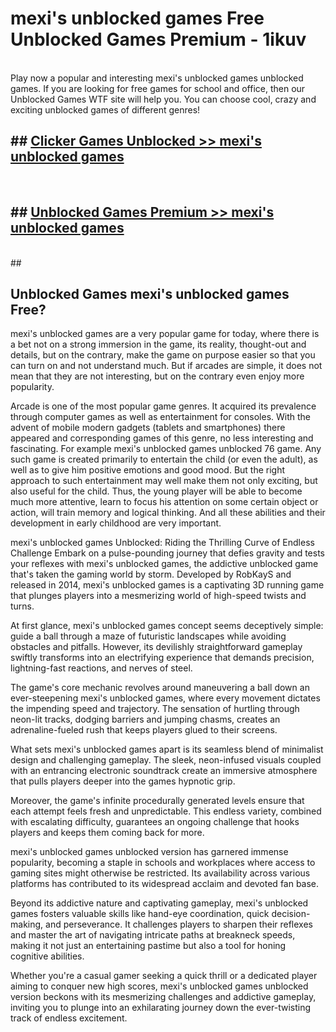 # mexi's unblocked games  Free Unblocked Games Premium - 1ikuv <br>
<br>
Play now a popular and interesting mexi's unblocked games unblocked games. If you are looking for free games for school and office, then our Unblocked Games WTF site will help you. You can choose cool, crazy and exciting unblocked games of different genres!


## ##  [Clicker Games Unblocked >> mexi's unblocked games](http://freeplayer.one?title=mexi's_unblocked_games&ref=UGames)
  <br>

##  ## [Unblocked Games Premium >> mexi's unblocked games](http://freeplayer.one?title=mexi's_unblocked_games&ref=UGames)
  <br>
  ##



## Unblocked Games mexi's unblocked games Free?

mexi's unblocked games are a very popular game for today, where there is a bet not on a strong immersion in the game, its reality, thought-out and details, but on the contrary, make the game on purpose easier so that you can turn on and not understand much. But if arcades are simple, it does not mean that they are not interesting, but on the contrary even enjoy more popularity.

Arcade is one of the most popular game genres. It acquired its prevalence through computer games as well as entertainment for consoles. With the advent of mobile modern gadgets (tablets and smartphones) there appeared and corresponding games of this genre, no less interesting and fascinating. For example mexi's unblocked games unblocked 76 game. Any such game is created primarily to entertain the child (or even the adult), as well as to give him positive emotions and good mood. But the right approach to such entertainment may well make them not only exciting, but also useful for the child. Thus, the young player will be able to become much more attentive, learn to focus his attention on some certain object or action, will train memory and logical thinking. And all these abilities and their development in early childhood are very important.

mexi's unblocked games Unblocked: Riding the Thrilling Curve of Endless Challenge
Embark on a pulse-pounding journey that defies gravity and tests your reflexes with mexi's unblocked games, the addictive unblocked game that's taken the gaming world by storm. Developed by RobKayS and released in 2014, mexi's unblocked games is a captivating 3D running game that plunges players into a mesmerizing world of high-speed twists and turns.

At first glance, mexi's unblocked games concept seems deceptively simple: guide a ball through a maze of futuristic landscapes while avoiding obstacles and pitfalls. However, its devilishly straightforward gameplay swiftly transforms into an electrifying experience that demands precision, lightning-fast reactions, and nerves of steel.

The game's core mechanic revolves around maneuvering a ball down an ever-steepening mexi's unblocked games, where every movement dictates the impending speed and trajectory. The sensation of hurtling through neon-lit tracks, dodging barriers and jumping chasms, creates an adrenaline-fueled rush that keeps players glued to their screens.

What sets mexi's unblocked games apart is its seamless blend of minimalist design and challenging gameplay. The sleek, neon-infused visuals coupled with an entrancing electronic soundtrack create an immersive atmosphere that pulls players deeper into the games hypnotic grip.

Moreover, the game's infinite procedurally generated levels ensure that each attempt feels fresh and unpredictable. This endless variety, combined with escalating difficulty, guarantees an ongoing challenge that hooks players and keeps them coming back for more.

mexi's unblocked games unblocked version has garnered immense popularity, becoming a staple in schools and workplaces where access to gaming sites might otherwise be restricted. Its availability across various platforms has contributed to its widespread acclaim and devoted fan base.

Beyond its addictive nature and captivating gameplay, mexi's unblocked games fosters valuable skills like hand-eye coordination, quick decision-making, and perseverance. It challenges players to sharpen their reflexes and master the art of navigating intricate paths at breakneck speeds, making it not just an entertaining pastime but also a tool for honing cognitive abilities.

Whether you're a casual gamer seeking a quick thrill or a dedicated player aiming to conquer new high scores, mexi's unblocked games unblocked version beckons with its mesmerizing challenges and addictive gameplay, inviting you to plunge into an exhilarating journey down the ever-twisting track of endless excitement.